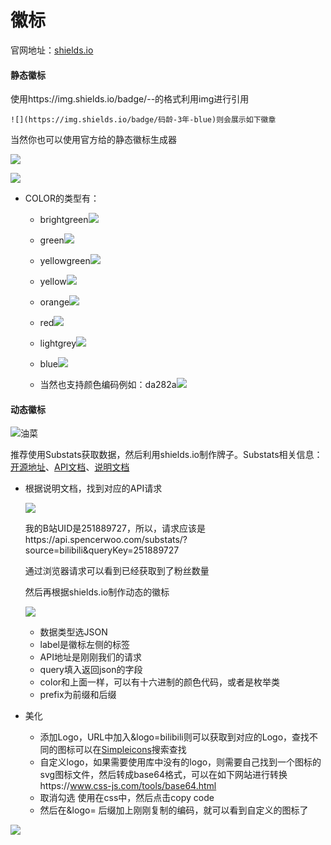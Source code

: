 # 徽标

官网地址：[shields.io](https://shields.io/category/other)

#### 静态徽标

使用https://img.shields.io/badge/<LABEL>-<MESSAGE>-<COLOR>的格式利用img进行引用

```
![](https://img.shields.io/badge/码龄-3年-blue)则会展示如下徽章
```

当然你也可以使用官方给的静态徽标生成器

![](https://youcai922.github.io/99.src/img/shields静态徽标生成器.png)

![](https://img.shields.io/badge/码龄-3年-blue)

- COLOR的类型有：

  - brightgreen![](https://img.shields.io/badge/码龄-3年-brightgreen)

  - green![](https://img.shields.io/badge/码龄-3年-green)

  -  yellowgreen![](https://img.shields.io/badge/码龄-3年-yellowgreen)
  - yellow![](https://img.shields.io/badge/码龄-3年-yellow)

  - orange![](https://img.shields.io/badge/码龄-3年-orange)

  - red![](https://img.shields.io/badge/码龄-3年-red)

  - lightgrey![](https://img.shields.io/badge/码龄-3年-lightgrey)

  - blue![](https://img.shields.io/badge/码龄-3年-blue)
  
  - 当然也支持颜色编码例如：da282a![](https://img.shields.io/badge/码龄-3年-da282a)

#### 动态徽标

![油菜](https://img.shields.io/badge/dynamic/json?color=FE7398&label=bilibili&logo=bilibili&prefix=%E7%B2%89%E4%B8%9D%E6%95%B0%3A&query=%24.data.totalSubs&url=https%3A%2F%2Fapi.spencerwoo.com%2Fsubstats%2F%3Fsource%3Dbilibili%26queryKey%3D251889727)

推荐使用Substats获取数据，然后利用shields.io制作牌子。Substats相关信息：[开源地址](https://github.com/spencerwooo/Substats)、[API文档](https://api.spencerwoo.com/substats/)、[说明文档](https://substats.spencerwoo.com/)

- 根据说明文档，找到对应的API请求

  ![](https://youcai922.github.io/99.src/img/Substats说明文档bilibili演示.png)

  我的B站UID是251889727，所以，请求应该是https://api.spencerwoo.com/substats/?source=bilibili&queryKey=251889727

  通过浏览器请求可以看到已经获取到了粉丝数量

  然后再根据shields.io制作动态的徽标

  ![](https://youcai922.github.io/99.src/img/shields动态徽标生成器.png)

  - 数据类型选JSON
  - label是徽标左侧的标签
  - API地址是刚刚我们的请求
  - query填入返回json的字段
  - color和上面一样，可以有十六进制的颜色代码，或者是枚举类
  - prefix为前缀和后缀

- 美化

  - 添加Logo，URL中加入&logo=bilibili则可以获取到对应的Logo，查找不同的图标可以在[Simpleicons](https://simpleicons.org/)搜索查找
  - 自定义logo，如果需要使用库中没有的logo，则需要自己找到一个图标的svg图标文件，然后转成base64格式，可以在如下网站进行转换https://www.css-js.com/tools/base64.html
  - 取消勾选  使用在css中，然后点击copy code
  - 然后在&logo= 后缀加上刚刚复制的编码，就可以看到自定义的图标了

![](https://youcai922.github.io/99.src/img/图标转svg.png)



